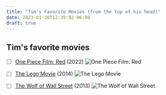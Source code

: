 ```yaml
---
title: "Tim's Favorite Movies (from the top of his head)"
date: 2023-01-30T12:39:02-06:00
draft: true
---
```


## Tim's favorite movies


- [ ] [One Piece Film: Red](https://www.imdb.com/title/tt16183464/) (2022)
![One Piece Film: Red](https://www.themoviedb.org/t/p/w1280/LQodiqLLJc8N19HUJZ8DMMkfpe.jpg)
- [ ] [The Lego Movie](https://www.imdb.com/title/tt1490017/) (2014)
![The Lego Movie](https://www.themoviedb.org/t/p/w1280/9klB7qKC9aCeGyyM4uU5hSA6xDV.jpg)
- [ ] [The Wolf of Wall Street](https://www.imdb.com/title/tt0993846) (2013)
![The Wolf of Wall Street](https://www.themoviedb.org/t/p/w1280/34m2tygAYBGqA9MXKhRDtzYd4MR.jpg)

